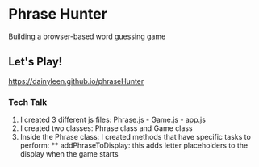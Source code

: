 # Phrase Hunter
Building a browser-based word guessing game

## Let's Play!
https://dainyleen.github.io/phraseHunter

### Tech Talk
1. I created 3 different js files: Phrase.js - Game.js - app.js
2. I created two classes: Phrase class and Game class
3. Inside the Phrase class: I created methods that have specific tasks to perform:
** addPhraseToDisplay: this adds letter placeholders to the display when the game starts
